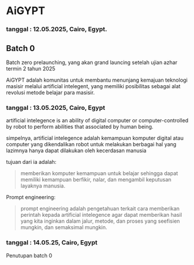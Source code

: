 # AiGYPT
### tanggal : 12.05.2025, Cairo, Egypt.

## Batch 0 
Batch zero prelaunching, yang akan grand launcing setelah ujian azhar termin 2 tahun 2025

AiGYPT adalah komunitas untuk membantu menunjang kemajuan teknologi masisir melalui artificial intelegent, yang
memiliki posibilitas sebagai alat revolusi metode belajar para masisir.


### tanggal : 13.05.2025, Cairo, Egypt

artificial intelegence
is an ability of digital computer or computer-controlled by robot to perform abilities that associated by human being.

simpelnya, artificial intelegence adalah kemampuan komputer digital atau computer yang dikendalikan robot untuk melakukan berbagai hal yang lazimnya hanya dapat dilakukan oleh kecerdasan manusia

tujuan dari ia adalah:
>  memberikan komputer kemampuan untuk belajar sehingga dapat memiliki kemampuan berfikir, nalar, dan mengambil keputusan layaknya manusia.

Prompt engineering:
> prompt engineering adalah pengetahuan terkait cara memberikan perintah kepada artificial intelegence agar dapat memberikan hasil yang kita inginkan dalam jalur, metode, dan proses yang seefisien mungkin, dan semaksimal mungkin.  



### tanggal : 14.05.25, Cairo, Egypt
Penutupan batch 0




